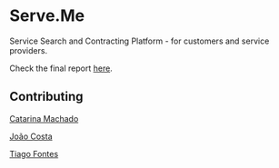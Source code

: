 # Serve.Me

Service Search and Contracting Platform - for customers and service providers.

Check the final report [here](https://github.com/catarinamachado/serve.me/blob/master/report.pdf).

## Contributing

[Catarina Machado](https://github.com/catarinamachado)

[João Costa](https://github.com/JoaoSCosta)

[Tiago Fontes](https://github.com/tsource98)